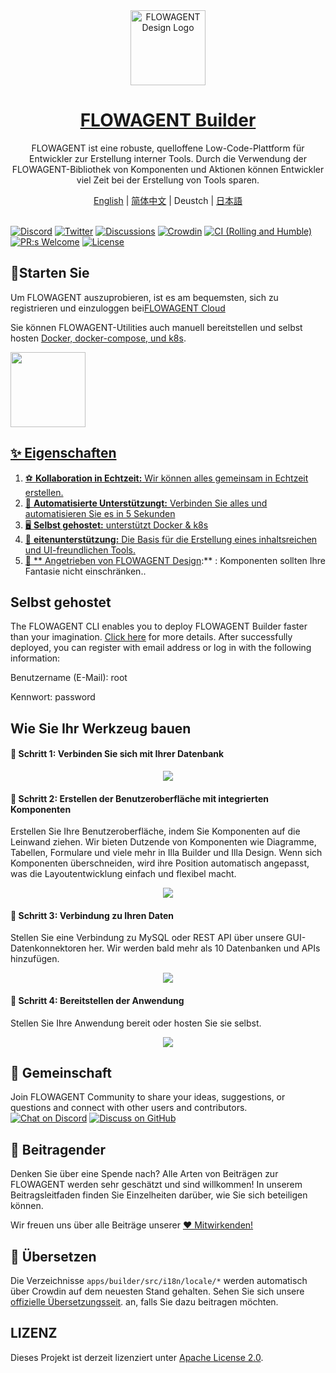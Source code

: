 
<div align="center">
  <a href="https://cloud.flowagent.khulnasoft.com?utm_source=github&utm_medium=readme&utm_campaign=github-readme">
    <img alt="FLOWAGENT Design Logo" width="120px" height="120px" src="https://github.com/khulnasoft-lab/.github/blob/main/assets/images/flowagent-logo.svg"/>
  </a>
</div>

<h1 align="center"><a href="https://cloud.flowagent.khulnasoft.com?utm_source=github&utm_medium=readme&utm_campaign=github-readme">FLOWAGENT Builder</a></h1>

<p align="center">FLOWAGENT ist eine robuste, quelloffene Low-Code-Plattform für Entwickler zur Erstellung interner Tools. Durch die Verwendung der FLOWAGENT-Bibliothek von Komponenten und Aktionen können Entwickler viel Zeit bei der Erstellung von Tools sparen. </p>

<div align="center">
<a href="https://github.com/khulnasoft-lab/flowagent/blob/main/README.md">English</a> | <a href="https://github.com/khulnasoft-lab/flowagent/blob/main/README-CN.md">简体中文</a> | Deustch | <a href="https://github.com/khulnasoft-lab/flowagent/blob/main/README-JP.md">日本語</a>
</div>
<br>

[![Discord](https://img.shields.io/badge/chat-Discord-7289DA?logo=discord)](https://discord.gg/khulnasoft-lab)
[![Twitter](https://img.shields.io/badge/Twitter-1DA1F2?logo=x&logoColor=white)](https://twitter.com/khulnasoft-labHQ)
[![Discussions](https://img.shields.io/badge/discussions-GitHub-333333?logo=github)](https://github.com/orgs/khulnasoft-lab/discussions)
[![Crowdin](https://badges.crowdin.net/flowagent/localized.svg)](https://crowdin.com/project/flowagent)
[![CI (Rolling and Humble)](https://github.com/khulnasoft-lab/flowagent/actions/workflows/build-docker.yml/badge.svg?query=branch%3Amain)](https://github.com/khulnasoft-lab/flowagent/actions/workflows/build-docker.yml?query=branch%3Amain)
[![PR:s Welcome](https://img.shields.io/badge/PR:s-welcome-brightgreen.svg)](https://github.com/khulnasoft-lab/flowagent/pulls)
[![License](https://img.shields.io/badge/license-Apache%202-4EB1BA.svg?style=socialflat-square&)](https://www.apache.org/licenses/LICENSE-2.0.html)

## 🚀Starten Sie
Um FLOWAGENT auszuprobieren, ist es am bequemsten, sich zu registrieren und einzuloggen bei[FLOWAGENT Cloud](https://cloud.flowagent.khulnasoft.com?utm_source=github&utm_medium=readme&utm_campaign=github-readme)

Sie können FLOWAGENT-Utilities auch manuell bereitstellen und selbst hosten [Docker, docker-compose, und k8s](https://github.com/khulnasoft-lab/flowagent/blob/main/README-KR.md#%EC%9E%90%EC%B2%B4-%ED%98%B8%EC%8A%A4%ED%8C%85).

<p>
  <a href="https://cloud.flowagent.khulnasoft.com?utm_source=github&utm_medium=readme&utm_campaign=github-readme"><img src="https://raw.githubusercontent.com/khulnasoft-lab/.github/main/assets/images/FLOWAGENT%20Cloud.png" height=120 />
</p>



## ✨ Eigenschaften

1. ⚽ **Kollaboration in Echtzeit:** Wir können alles gemeinsam in Echtzeit erstellen.
2. 🤖 **Automatisierte Unterstützungt:** Verbinden Sie alles und automatisieren Sie es in 5 Sekunden
3. 🖥 **Selbst gehostet:** unterstützt Docker & k8s
4. 📝 **eitenunterstützung:** Die Basis für die Erstellung eines inhaltsreichen und UI-freundlichen Tools.
5. 🎨 ** [Angetrieben von FLOWAGENT Design](https://github.com/khulnasoft-lab/flowagent-design):** : Komponenten sollten Ihre Fantasie nicht einschränken..

## Selbst gehostet
    
The FLOWAGENT CLI enables you to deploy FLOWAGENT Builder faster than your imagination. [Click here](https://docs.flowagent.khulnasoft.com/self-hosted-deployment) 
 for more details. After successfully deployed, you can register with email address or log in with the following information:

<p align="left">Benutzername (E-Mail): root</p>
<p align="left">Kennwort: password</p>


    
## Wie Sie Ihr Werkzeug bauen

#### 🎯 Schritt 1: Verbinden Sie sich mit Ihrer Datenbank
<p align="center">
  <a href="https://cloud.flowagent.khulnasoft.com?utm_source=github&utm_medium=readme&utm_campaign=github-readme">
    <img src="https://github.com/khulnasoft-lab/.github/blob/main/assets/images/sql.jpeg">
  </a>
</p>

#### 🎨 Schritt 2: Erstellen der Benutzeroberfläche mit integrierten Komponenten
Erstellen Sie Ihre Benutzeroberfläche, indem Sie Komponenten auf die Leinwand ziehen. Wir bieten Dutzende von Komponenten wie Diagramme, Tabellen, Formulare und viele mehr in Illa Builder und Illa Design. Wenn sich Komponenten überschneiden, wird ihre Position automatisch angepasst, was die Layoutentwicklung einfach und flexibel macht.
<p align="center">
  <a href="https://cloud.flowagent.khulnasoft.com?utm_source=github&utm_medium=readme&utm_campaign=github-readme">
    <img src="https://github.com/khulnasoft-lab/.github/blob/main/assets/images/edit-ui-with-components.gif">
  </a>
</p>

#### 🔌 Schritt 3: Verbindung zu Ihren Daten
Stellen Sie eine Verbindung zu MySQL oder REST API über unsere GUI-Datenkonnektoren her. Wir werden bald mehr als 10 Datenbanken und APIs hinzufügen.
<p align="center">
  <a href="https://cloud.flowagent.khulnasoft.com?utm_source=github&utm_medium=readme&utm_campaign=github-readme">
    <img src="https://github.com/khulnasoft-lab/.github/blob/main/assets/images/connect-your-data.gif">
  </a>
</p>

#### 🚀 Schritt 4: Bereitstellen der Anwendung
Stellen Sie Ihre Anwendung bereit oder hosten Sie sie selbst.
<p align="center">
  <a href="https://cloud.flowagent.khulnasoft.com?utm_source=github&utm_medium=readme&utm_campaign=github-readme">
    <img src="https://github.com/khulnasoft-lab/.github/blob/main/assets/images/deploy.gif">
  </a>
</p>


## 💬 Gemeinschaft

Join FLOWAGENT Community to share your ideas, suggestions, or questions and connect with other users and contributors.
[![Chat on Discord](https://img.shields.io/badge/chat-Discord-7289DA?logo=discord)](https://discord.gg/khulnasoft-lab)   [![Discuss on GitHub](https://img.shields.io/badge/discussions-GitHub-333333?logo=github)](https://github.com/orgs/khulnasoft-lab/discussions)   

## 🌱 Beitragender
Denken Sie über eine Spende nach? Alle Arten von Beiträgen zur FLOWAGENT werden sehr geschätzt und sind willkommen! In unserem Beitragsleitfaden finden Sie Einzelheiten darüber, wie Sie sich beteiligen können.

Wir freuen uns über alle Beiträge unserer <a href="https://github.com/khulnasoft-lab/flowagent/graphs/contributors">❤︎ Mitwirkenden!</a>

## 📢 Übersetzen

Die Verzeichnisse `apps/builder/src/i18n/locale/*` werden automatisch über Crowdin auf dem neuesten Stand gehalten. Sehen Sie sich unsere  [offizielle Übersetzungsseit](https://crowdin.com/project/flowagent). an, falls Sie dazu beitragen möchten.
    

## LIZENZ

Dieses Projekt ist derzeit lizenziert unter [Apache License 2.0](./LICENSE).
